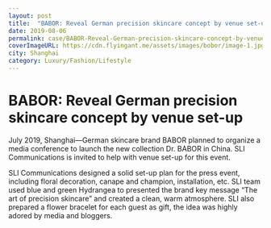 ```yaml
---
layout: post
title:  "BABOR: Reveal German precision skincare concept by venue set-up"
date: 2019-08-06
permalink: case/BABOR-Reveal-German-precision-skincare-concept-by-venue-set-up
coverImageURL: https://cdn.flyingant.me/assets/images/bobor/image-1.jpg
city: Shanghai
category: Luxury/Fashion/Lifestyle
---
```

<h1>BABOR: Reveal German precision skincare concept by venue set-up</h1>
<div class='carousel'>
  <div class='item'><div style="background: url('https://cdn.flyingant.me/assets/images/bobor/image-1.jpg');background-size: contain;background-repeat: no-repeat;background-position: center;"></div></div>
  <div class='item'><div style="background: url('https://cdn.flyingant.me/assets/images/bobor/image-2.jpg');background-size: contain;background-repeat: no-repeat;background-position: center;"></div></div>
  <div class='item'><div style="background: url('https://cdn.flyingant.me/assets/images/bobor/image-3.jpg');background-size: contain;background-repeat: no-repeat;background-position: center;"></div></div>
  <div class='item'><div style="background: url('https://cdn.flyingant.me/assets/images/bobor/image-4.jpg');background-size: contain;background-repeat: no-repeat;background-position: center;"></div></div>
  <div class='item'><div style="background: url('https://cdn.flyingant.me/assets/images/bobor/image-5.jpg');background-size: contain;background-repeat: no-repeat;background-position: center;"></div></div>
  <div class='item'><div style="background: url('https://cdn.flyingant.me/assets/images/bobor/image-6.jpg');background-size: contain;background-repeat: no-repeat;background-position: center;"></div></div>
  <div class='item'><div style="background: url('https://cdn.flyingant.me/assets/images/bobor/image-7.jpg');background-size: contain;background-repeat: no-repeat;background-position: center;"></div></div>
  <div class='item'><div style="background: url('https://cdn.flyingant.me/assets/images/bobor/image-8.jpg');background-size: contain;background-repeat: no-repeat;background-position: center;"></div></div>
  <div class='item'><div style="background: url('https://cdn.flyingant.me/assets/images/bobor/image-9.jpg');background-size: contain;background-repeat: no-repeat;background-position: center;"></div></div>
  <div class='item'><div style="background: url('https://cdn.flyingant.me/assets/images/bobor/image-10.jpg');background-size: contain;background-repeat: no-repeat;background-position: center;"></div></div>
</div>
<p>
July 2019, Shanghai—German skincare brand BABOR planned to organize a media conference to launch the new collection Dr. BABOR in China. SLI Communications is invited to help with venue set-up for this event. 
</p>
<p>
SLI Communications designed a solid set-up plan for the press event, including floral decoration, canape and champion, installation, etc. SLI team used blue and green Hydrangea to presented the brand key message “The art of precision skincare” and created a clean, warm atmosphere. SLI also prepared a flower bracelet for each guest as gift, the idea was highly adored by media and bloggers.
</p>
